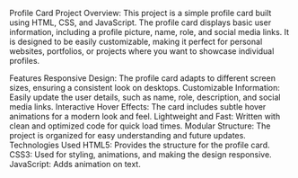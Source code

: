 Profile Card Project
Overview:
This project is a simple profile card built using HTML, CSS, and JavaScript. The profile card displays basic user information, including a profile picture, name, role, and social media links. It is designed to be easily customizable, making it perfect for personal websites, portfolios, or projects where you want to showcase individual profiles.

Features
Responsive Design: The profile card adapts to different screen sizes, ensuring a consistent look on desktops.
Customizable Information: Easily update the user details, such as name, role, description, and social media links.
Interactive Hover Effects: The card includes subtle hover animations for a modern look and feel.
Lightweight and Fast: Written with clean and optimized code for quick load times.
Modular Structure: The project is organized for easy understanding and future updates.
Technologies Used
HTML5: Provides the structure for the profile card.
CSS3: Used for styling, animations, and making the design responsive.
JavaScript: Adds animation on text.
